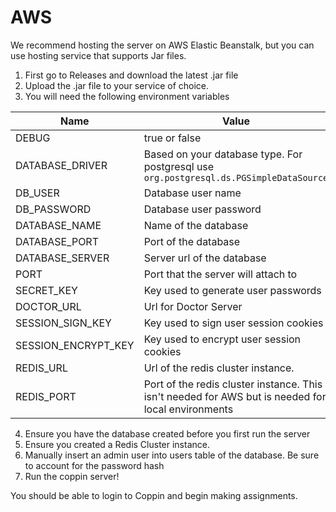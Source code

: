 # AWS

We recommend hosting the server on AWS Elastic Beanstalk, but you can use hosting service that supports Jar files.

1. First go to Releases and download the latest .jar file
2. Upload the .jar file to your service of choice.
3. You will need the following environment variables

| Name                | Value                                                                                              |
|---------------------|----------------------------------------------------------------------------------------------------|
| DEBUG               | true or false                                                                                      |
| DATABASE_DRIVER     | Based on your database type. For postgresql use `org.postgresql.ds.PGSimpleDataSource`             |
| DB_USER             | Database user name                                                                                 |
| DB_PASSWORD         | Database user password                                                                             |
| DATABASE_NAME       | Name of the database                                                                               |
| DATABASE_PORT       | Port of the database                                                                               |
| DATABASE_SERVER     | Server url of the database                                                                         |
| PORT                | Port that the server will attach to                                                                |
| SECRET_KEY          | Key used to generate user passwords                                                                |
| DOCTOR_URL          | Url for Doctor Server                                                                              |
| SESSION_SIGN_KEY    | Key used to sign user session cookies                                                              |
| SESSION_ENCRYPT_KEY | Key used to encrypt user session cookies                                                           |
| REDIS_URL           | Url of the redis cluster instance.                                                                 |
| REDIS_PORT          | Port of the redis cluster instance. This isn't needed for AWS but is needed for local environments |

4. Ensure you have the database created before you first run the server
5. Ensure you created a Redis Cluster instance.
5. Manually insert an admin user into users table of the database. Be sure to account for the password hash
6. Run the coppin server!

You should be able to login to Coppin and begin making assignments.

